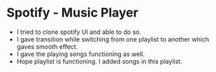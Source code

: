 # Spotify - Music Player
- I tried to clone spotify UI and able to do so. 
- I gave transition while switching from one playlist to another which gaves smooth effect. 
- I gave the playing songs functioning as well.
- Hope playlist is functioning. I added songs in this playlist.
